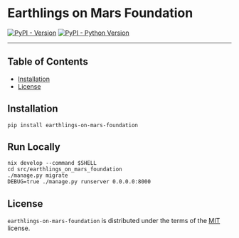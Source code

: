 # Earthlings on Mars Foundation

[![PyPI - Version](https://img.shields.io/pypi/v/earthlings-on-mars-foundation.svg)](https://pypi.org/project/earthlings-on-mars-foundation)
[![PyPI - Python Version](https://img.shields.io/pypi/pyversions/earthlings-on-mars-foundation.svg)](https://pypi.org/project/earthlings-on-mars-foundation)

______________________________________________________________________

## Table of Contents

- [Installation](#installation)
- [License](#license)

## Installation

```console
pip install earthlings-on-mars-foundation
```

## Run Locally

```shell
nix develop --command $SHELL
cd src/earthlings_on_mars_foundation
./manage.py migrate
DEBUG=true ./manage.py runserver 0.0.0.0:8000
```

## License

`earthlings-on-mars-foundation` is distributed under the terms of the [MIT](https://spdx.org/licenses/MIT.html) license.
